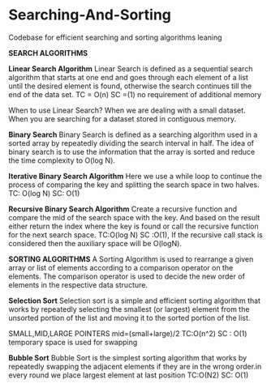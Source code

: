 # Searching-And-Sorting
Codebase for efficient searching and sorting algorithms leaning


**SEARCH ALGORITHMS**


**Linear Search Algorithm**
Linear Search is defined as a sequential search algorithm that starts at one end and goes through each element of a list until the desired element is found, otherwise the search continues till the end of the data set.
TC = O(n)  SC =(1) no requirement of additional memory

When to use Linear Search?
When we are dealing with a small dataset.
When you are searching for a dataset stored in contiguous memory.



**Binary Search**
Binary Search is defined as a searching algorithm used in a sorted array by repeatedly dividing the search interval in half. The idea of binary search is to use the information that the array is sorted and reduce the time complexity to O(log N). 


**Iterative Binary Search Algorithm**
Here we use a while loop to continue the process of comparing the key and splitting the search space in two halves.
TC: O(log N) SC: O(1)


**Recursive Binary Search Algorithm**
Create a recursive function and compare the mid of the search space with the key. And based on the result either return the index where the key is found or call the recursive function for the next search space.
TC:O(log N)
SC :O(1), If the recursive call stack is considered then the auxiliary space will be O(logN).




**SORTING ALGORITHMS**
A Sorting Algorithm is used to rearrange a given array or list of elements according to a comparison operator on the elements. The comparison operator is used to decide the new order of elements in the respective data structure.


**Selection Sort**
Selection sort is a simple and efficient sorting algorithm that works by repeatedly selecting the smallest (or largest) element from the unsorted portion of the list and moving it to the sorted portion of the list. 

SMALL,MID,LARGE POINTERS mid=(small+large)/2
TC:O(n^2)  SC : O(1)
temporary space is used for swapping 



**Bubble Sort**
Bubble Sort is the simplest sorting algorithm that works by repeatedly swapping the adjacent elements if they are in the wrong order.in every round we place largest element at last position
TC:O(N2) SC: O(1)

